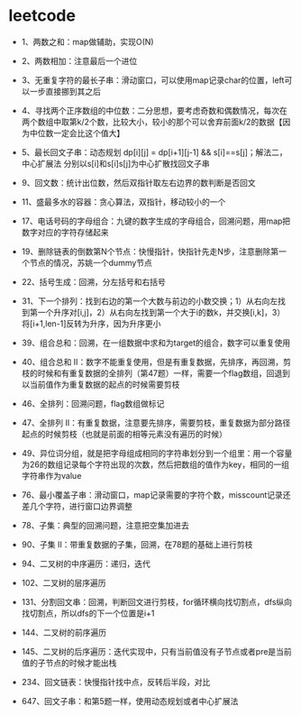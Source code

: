 # leetcode
- 1、两数之和：map做辅助，实现O(N)
- 2、两数相加：注意最后一个进位
- 3、无重复字符的最长子串：滑动窗口，可以使用map记录char的位置，left可以一步直接挪到其之后
- 4、寻找两个正序数组的中位数：二分思想，要考虑奇数和偶数情况，每次在两个数组中取第k/2个数，比较大小，较小的那个可以舍弃前面k/2的数据【因为中位数一定会比这个值大】
- 5、最长回文子串：动态规划 dp[i][j] = dp[i+1][j-1] && s[i]==s[j]；解法二，中心扩展法 分别以s[i]和s[i]s[j]为中心扩散找回文子串

- 9、回文数：统计出位数，然后双指针取左右边界的数判断是否回文
- 11、盛最多水的容器：贪心算法，双指针，移动较小的一个


- 17、电话号码的字母组合：九键的数字生成的字母组合，回溯问题，用map把数字对应的字符存储起来
- 19、删除链表的倒数第N个节点：快慢指针，快指针先走N步，注意删除第一个节点的情况，苏姚一个dummy节点

- 22、括号生成：回溯，分左括号和右括号

- 31、下一个排列：找到右边的第一个大数与前边的小数交换；1）从右向左找到第一个升序对[i,j]，2）从右向左找到第一个大于i的数k，并交换[i,k]，3）将[i+1,len-1]反转为升序，因为升序更小

- 39、组合总和：回溯，在一组数据中求和为target的组合，数字可以重复使用
- 40、组合总和 II：数字不能重复使用，但是有重复数据，先排序，再回溯，剪枝的时候和有重复数据的全排列（第47题）一样，需要一个flag数组，回退到以当前值作为重复数据的起点的时候需要剪枝

- 46、全排列：回溯问题，flag数组做标记
- 47、全排列 II：有重复数据，注意要先排序，需要剪枝，重复数据为部分路径起点的时候剪枝（也就是前面的相等元素没有遍历的时候）

- 49、异位词分组，就是把字母组成相同的字符串划分到一个组里：用一个容量为26的数组记录每个字符出现的次数，然后把数组的值作为key，相同的一组字符串作为value


- 76、最小覆盖子串：滑动窗口，map记录需要的字符个数，misscount记录还差几个字符，进行窗口边界调整
- 78、子集：典型的回溯问题，注意把空集加进去
- 90、子集 II：带重复数据的子集，回溯，在78题的基础上进行剪枝

- 94、二叉树的中序遍历：递归，迭代

- 102、二叉树的层序遍历


- 131、分割回文串：回溯，判断回文进行剪枝，for循环横向找切割点，dfs纵向找切割点，所以dfs的下一个位置是i+1


- 144、二叉树的前序遍历
- 145、二叉树的后序遍历：迭代实现中，只有当前值没有子节点或者pre是当前值的子节点的时候才能出栈

- 234、回文链表：快慢指针找中点，反转后半段，对比


- 647、回文子串：和第5题一样，使用动态规划或者中心扩展法
